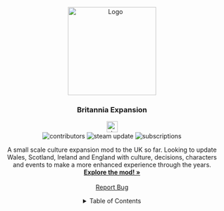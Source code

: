 <!-- PROJECT LOGO -->
<br />
<div align="center">
  <a href="https://github.com/LordNapoleon/Brittania-expansion-Ck3">
    <img src="brittaniaexpansion.png" alt="Logo" height="200">
  </a>

<h3 align="center">Britannia Expansion</h3>
  <div id="subscribe">
    <a href="https://steamcommunity.com/sharedfiles/filedetails/?id=2979045549">
      <img src="https://www.pngmart.com/files/22/Steam-Logo-PNG.png" alt="steam" height="25"/>
    </a>
  <div id="badges">
    <img src="https://img.shields.io/github/contributors/LordNapoleon/Brittania-expansion-Ck3?color=green&style=flat-square" alt="contributors"/>
    <img src="https://img.shields.io/steam/update-date/2979045549?color=white&style=flat-square" alt="steam update"/>
    <img src="https://img.shields.io/steam/subscriptions/2979045549?color=gold&style=flat-square" alt="subscriptions"/>
  </div>
  <p align="center">
    A small scale culture expansion mod to the UK so far. Looking to update Wales, Scotland, Ireland and England with culture, decisions, characters and events to make a more enhanced experience through the years.
    <br />
    <a href="https://github.com/LordNapoleon/Brittania-expansion-Ck3/tree/main/CulturesExpanded"><strong>Explore the mod! »</strong></a>
    <br />
    <br />
    <a href="https://github.com/LordNapoleon/Brittania-expansion-Ck3/issues">Report Bug</a>
  </p>
</div>



<!-- TABLE OF CONTENTS -->
<details>
  <summary>Table of Contents</summary>
  <ol>
    <li><a href="#about-the-project">About The Project</a></li>
    <li><a href="https://github.com/LordNapoleon/Brittania-expansion-Ck3/blob/main/roadmap.md">Roadmap</a></li>
   </ol>
</details>

